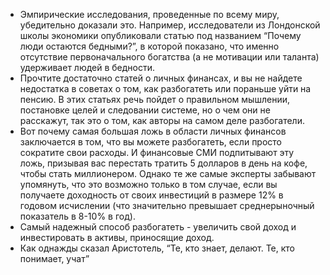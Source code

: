 - Эмпирические исследования, проведенные по всему миру, убедительно доказали это. Например, исследователи из Лондонской школы экономики опубликовали статью под названием “Почему люди остаются бедными?”, в которой показано, что именно отсутствие первоначального богатства (а не мотивации или таланта) удерживает людей в бедности.
- Прочтите достаточно статей о личных финансах, и вы не найдете недостатка в советах о том, как разбогатеть или пораньше уйти на пенсию. В этих статьях речь пойдет о правильном мышлении, постановке целей и следовании системе, но о чем они не расскажут, так это о том, как авторы на самом деле разбогатели.
- Вот почему самая большая ложь в области личных финансов заключается в том, что вы
можете разбогатеть, если просто сократите свои расходы. И финансовые СМИ подпитывают эту ложь, призывая вас перестать тратить 5 долларов в день на кофе, чтобы стать миллионером. Однако те же самые эксперты забывают упомянуть, что это возможно только в том случае, если вы получаете доходность от своих инвестиций в размере 12% в годовом исчислении (что значительно превышает среднерыночный показатель в 8-10% в год).
- Самый надежный способ разбогатеть - увеличить свой доход и инвестировать в
активы, приносящие доход.
- Как однажды сказал Аристотель, “Те, кто знает, делают. Те, кто понимает, учат”
